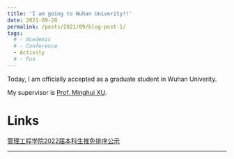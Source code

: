```yaml
---
title: 'I am going to Wuhan Univerity!!'
date: 2021-09-28
permalink: /posts/2021/09/blog-post-1/
tags:
  # - Acedemic
  # - Conference
  - Activity
  # - Fun
---
```


Today, I am officially accepted as a graduate student in Wuhan Univerity. 

My supervisor is [Prof. Minghui XU](https://ems.whu.edu.cn/info/1718/10647.htm).

Links
======

[管理工程学院2022届本科生推免排序公示](http://www5.zzu.edu.cn/glgc/info/1030/8680.htm)

------
